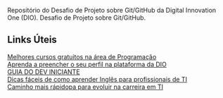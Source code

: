 Repositório  do Desafio de Projeto sobre Git/GitHub da Digital Innovation One (DIO).
Desafio de Projeto sobre Git/GitHub.

## Links  Úteis 
[Melhores cursos gratuitos  na área de Programação](https://www.dio.me/)<br/>
[Aprenda a preencher o seu perfil na plataforma da DIO](https://www.youtube.com/watch?v=Ifbimaghf80&t=500s) <br/>
[GUIA DO DEV INICIANTE](https://www.youtube.com/watch?v=D9Zk2YKBOl8)<br/>
[Dicas fáceis de como aprender Inglês para profissionais de TI](https://www.youtube.com/watch?v=YjOxMT0DOgU) <br/>
[Caminho mais rápidopa para evoluir na carreira em TI](https://www.youtube.com/watch?v=-Q6dU7qgJB0) <br/>


